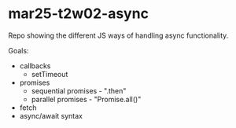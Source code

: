 # mar25-t2w02-async
Repo showing the different JS ways of handling async functionality.

Goals:

- callbacks
	- setTimeout
- promises
	- sequential promises - ".then"
	- parallel promises - "Promise.all()"
- fetch
- async/await syntax

